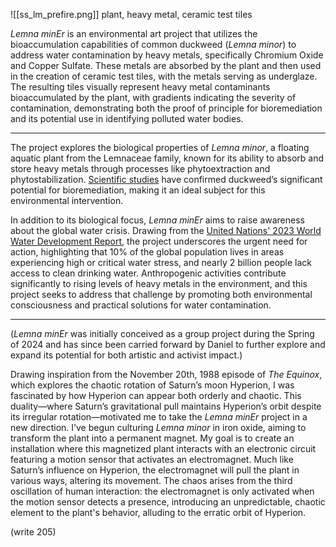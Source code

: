![[ss_lm_prefire.png]]
plant, heavy metal, ceramic test tiles

_Lemna minEr_ is an environmental art project that utilizes the bioaccumulation capabilities of common duckweed (_Lemna minor_) to address water contamination by heavy metals, specifically Chromium Oxide and Copper Sulfate. These metals are absorbed by the plant and then used in the creation of ceramic test tiles, with the metals serving as underglaze. The resulting tiles visually represent heavy metal contaminants bioaccumulated by the plant, with gradients indicating the severity of contamination, demonstrating both the proof of principle for bioremediation and its potential use in identifying polluted water bodies.

---

The project explores the biological properties of _Lemna minor_, a floating aquatic plant from the Lemnaceae family, known for its ability to absorb and store heavy metals through processes like phytoextraction and phytostabilization. [Scientific studies](https://pubmed.ncbi.nlm.nih.gov/30784736/) have confirmed duckweed’s significant potential for bioremediation, making it an ideal subject for this environmental intervention.

In addition to its biological focus, _Lemna minEr_ aims to raise awareness about the global water crisis. Drawing from the [United Nations' 2023 World Water Development Report](https://unesdoc.unesco.org/ark:/48223/pf0000384657), the project underscores the urgent need for action, highlighting that 10% of the global population lives in areas experiencing high or critical water stress, and nearly 2 billion people lack access to clean drinking water. Anthropogenic activities contribute significantly to rising levels of heavy metals in the environment, and this project seeks to address that challenge by promoting both environmental consciousness and practical solutions for water contamination.

---

(*Lemna minEr* was initially conceived as a group project during the Spring of 2024 and has since been carried forward by Daniel to further explore and expand its potential for both artistic and activist impact.)

Drawing inspiration from the November 20th, 1988 episode of _The Equinox_, which explores the chaotic rotation of Saturn’s moon Hyperion, I was fascinated by how Hyperion can appear both orderly and chaotic. This duality—where Saturn’s gravitational pull maintains Hyperion’s orbit despite its irregular rotation—motivated me to take the _Lemna minEr_ project in a new direction. I’ve begun culturing _Lemna minor_ in iron oxide, aiming to transform the plant into a permanent magnet. My goal is to create an installation where this magnetized plant interacts with an electronic circuit featuring a motion sensor that activates an electromagnet. Much like Saturn’s influence on Hyperion, the electromagnet will pull the plant in various ways, altering its movement. The chaos arises from the third oscillation of human interaction: the electromagnet is only activated when the motion sensor detects a presence, introducing an unpredictable, chaotic element to the plant's behavior, alluding to the erratic orbit of Hyperion.

(write 205)